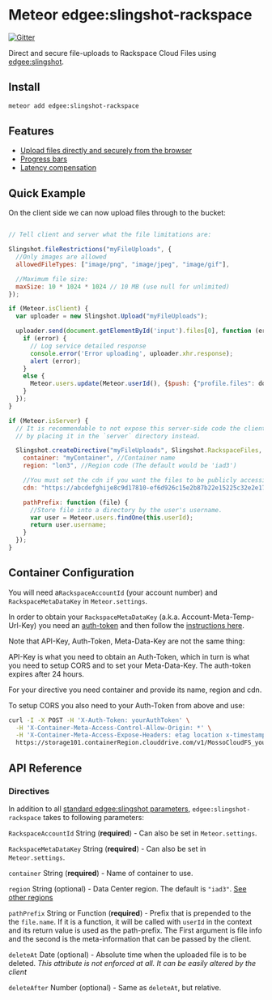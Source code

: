Meteor edgee:slingshot-rackspace
================================

[![Gitter](https://badges.gitter.im/Join%20Chat.svg)](https://gitter.im/CulturalMe/meteor-slingshot?utm_source=badge&utm_medium=badge&utm_campaign=pr-badge&utm_content=badge)

Direct and secure file-uploads to Rackspace Cloud Files using
[edgee:slingshot](https://github.com/CulturalMe/meteor-slingshot).


## Install

```bash
meteor add edgee:slingshot-rackspace
```

## Features

 * [Upload files directly and securely from the browser](https://github.com/CulturalMe/meteor-slingshot#why)
 * [Progress bars](https://github.com/CulturalMe/meteor-slingshot#progress-bars)
 * [Latency compensation](https://github.com/CulturalMe/meteor-slingshot#show-uploaded-file-before-it-is-uploaded-latency-compensation)

## Quick Example

On the client side we can now upload files through to the bucket:

```JavaScript

// Tell client and server what the file limitations are:

Slingshot.fileRestrictions("myFileUploads", {
  //Only images are allowed
  allowedFileTypes: ["image/png", "image/jpeg", "image/gif"],

  //Maximum file size:
  maxSize: 10 * 1024 * 1024 // 10 MB (use null for unlimited)
});

if (Meteor.isClient) {
  var uploader = new Slingshot.Upload("myFileUploads");

  uploader.send(document.getElementById('input').files[0], function (error, downloadUrl) {
    if (error) {
      // Log service detailed response
      console.error('Error uploading', uploader.xhr.response);
      alert (error);
    }
    else {
      Meteor.users.update(Meteor.userId(), {$push: {"profile.files": downloadUrl}});
    }
  });
}

if (Meteor.isServer) {
  // It is recommendable to not expose this server-side code the client,
  // by placing it in the `server` directory instead.

  Slingshot.createDirective("myFileUploads", Slingshot.RackspaceFiles, {
    container: "myContainer", //Container name
    region: "lon3", //Region code (The default would be 'iad3')

    //You must set the cdn if you want the files to be publicly accessible:
    cdn: "https://abcdefghije8c9d17810-ef6d926c15e2b87b22e15225c32e2e17.r19.cf5.rackcdn.com",

    pathPrefix: function (file) {
      //Store file into a directory by the user's username.
      var user = Meteor.users.findOne(this.userId);
      return user.username;
    }
  });
}
```

## Container Configuration

You will need a`RackspaceAccountId` (your account number) and
`RackspaceMetaDataKey` in `Meteor.settings`.

In order to obtain your `RackspaceMetaDataKey` (a.k.a. Account-Meta-Temp-Url-Key)
you need an
[auth-token](http://docs.rackspace.com/loadbalancers/api/v1.0/clb-getting-started/content/Generating_Auth_Token.html)
and then follow the
[instructions here](http://docs.rackspace.com/files/api/v1/cf-devguide/content/Set_Account_Metadata-d1a666.html).

Note that API-Key, Auth-Token, Meta-Data-Key are not the same thing:

API-Key is what you need to obtain an Auth-Token, which in turn is what you need
to setup CORS and to set your Meta-Data-Key. The auth-token expires after 24 hours.

For your directive you need container and provide its name, region and cdn.

To setup CORS you also need to your Auth-Token from above and use:

```bash
curl -I -X POST -H 'X-Auth-Token: yourAuthToken' \
  -H 'X-Container-Meta-Access-Control-Allow-Origin: *' \
  -H 'X-Container-Meta-Access-Expose-Headers: etag location x-timestamp x-trans-id Access-Control-Allow-Origin' \
  https://storage101.containerRegion.clouddrive.com/v1/MossoCloudFS_yourAccoountNumber/yourContainer
```

## API Reference

### Directives

In addition to all [standard edgee:slingshot parameters](https://github.com/CulturalMe/meteor-slingshot#directives),
`edgee:slingshot-rackspace` takes to following parameters:

`RackspaceAccountId` String (**required**) - Can also be set in `Meteor.settings`.

`RackspaceMetaDataKey` String (**required**) - Can also be set in `Meteor.settings`.

`container` String (**required**) - Name of container to use.

`region` String (optional) - Data Center region. The default is `"iad3"`.
[See other regions](http://docs.rackspace.com/files/api/v1/cf-devguide/content/Service-Access-Endpoints-d1e003.html)

`pathPrefix` String or Function (**required**) - Prefix that is prepended to the
 the `file.name`. If it is a function, it will be called with `userId` in the
 context and its return value is used as the path-prefix. The First argument is
 file info and the second is the meta-information that can be passed by the
 client.

`deleteAt` Date (optional) - Absolute time when the uploaded file is to be
deleted. _This attribute is not enforced at all. It can be easily altered by the
client_

`deleteAfter` Number (optional) - Same as `deleteAt`, but relative.
